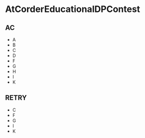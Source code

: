 # AtCorderEducationalDPContest

## AC

- A
- B
- C
- D
- F
- G
- H
- I
- K

## RETRY

- C
- F
- G
- I
- K
